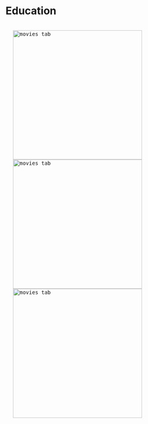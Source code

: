 # Education

<div style="float:right">
<br>
<kbd>
<img src="https://user-images.githubusercontent.com/53833059/76707553-10fa4500-6716-11ea-83ef-3951f394c131.jpg" width="350" title="movies tab" hspace=20>
</kbd>

<kbd>
<img src="https://user-images.githubusercontent.com/53833059/76707554-122b7200-6716-11ea-821a-fbf766c6b7a4.jpg" width="350" title="movies tab" hspace=20>
</kbd>

</div>

<kbd>
<img src="https://user-images.githubusercontent.com/53833059/76707555-122b7200-6716-11ea-9788-00648b695133.jpg" width="350" title="movies tab" hspace=20>
</kbd>
